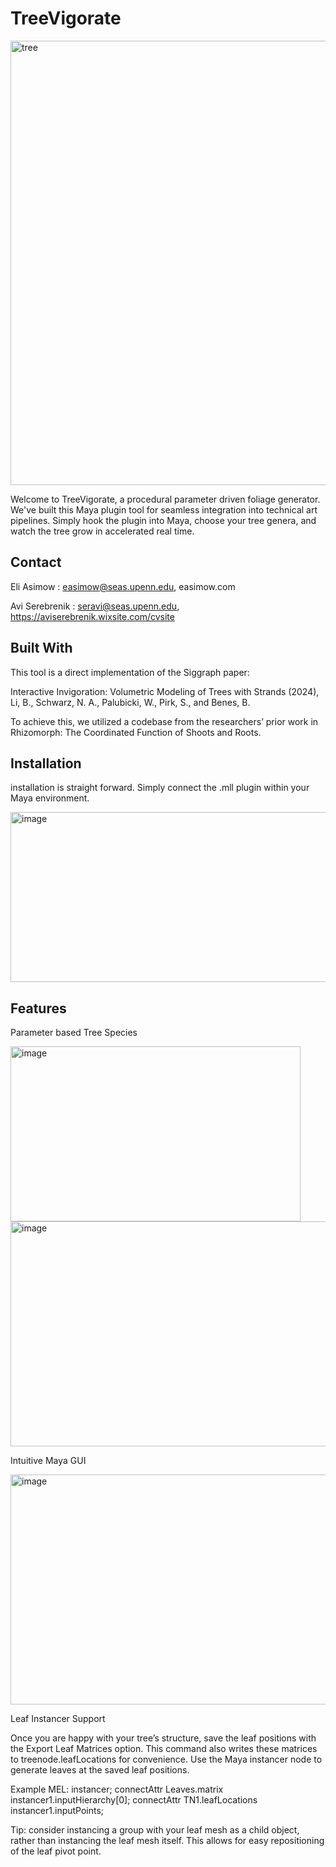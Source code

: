 
# **TreeVigorate**
<img width="1235" height="711" alt="tree" src="https://github.com/user-attachments/assets/4e819922-8ff9-4320-873f-ccbb0ec0432a" />

Welcome to TreeVigorate, a procedural parameter driven foliage generator. We've built this Maya plugin tool for seamless integration into technical art pipelines. Simply hook the plugin into Maya, choose your tree genera, and watch the tree grow in accelerated real time.  

## **Contact**

Eli Asimow : easimow@seas.upenn.edu, easimow.com 

Avi Serebrenik : seravi@seas.upenn.edu, https://aviserebrenik.wixsite.com/cvsite

## **Built With**

This tool is a direct implementation of the Siggraph paper:

Interactive Invigoration: Volumetric Modeling of Trees with Strands (2024),  Li, B., Schwarz, N. A., Palubicki, W., Pirk, S., and Benes, B.

To achieve this, we utilized a codebase from the researchers’ prior work in Rhizomorph: The Coordinated Function of Shoots and Roots. 

## **Installation**

installation is straight forward. Simply connect the .mll plugin within your Maya environment.

<img width="512" height="272" alt="image" src="https://github.com/user-attachments/assets/47c89b68-48e7-4085-94aa-8524988af9ad" />

## **Features**

Parameter based Tree Species

<img width="464" height="280" alt="image" src="https://github.com/user-attachments/assets/59f1a842-9971-4b44-ba37-56c4fd72bfca" /> <img width="512" height="360" alt="image" src="https://github.com/user-attachments/assets/77940044-a5df-4ca5-a2d4-c4fa8f974c48" />



Intuitive Maya GUI 

<img width="512" height="368" alt="image" src="https://github.com/user-attachments/assets/a61866c8-16f3-40d8-98d5-3a5bbe95e06f" />

Leaf Instancer Support

Once you are happy with your tree’s structure, save the leaf positions with the Export Leaf Matrices option. This command also writes these matrices to treenode.leafLocations for convenience. 
Use the Maya instancer node to generate leaves at the saved leaf positions.

Example MEL: instancer; connectAttr Leaves.matrix instancer1.inputHierarchy[0]; connectAttr TN1.leafLocations instancer1.inputPoints;

Tip: consider instancing a group with your leaf mesh as a child object, rather than instancing the leaf mesh itself. This allows for easy repositioning of the leaf pivot point.

